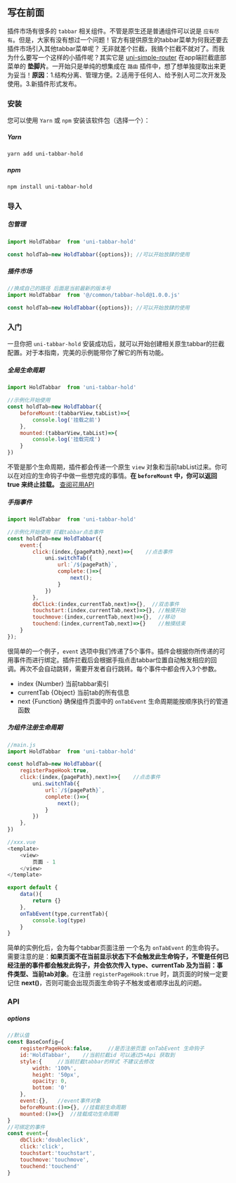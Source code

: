 
## 写在前面

插件市场有很多的 `tabbar` 相关组件。不管是原生还是普通组件可以说是 `应有尽有`。但是，大家有没有想过一个问题！官方有提供原生的tabbar菜单为何我还要去插件市场引入其他tabbar菜单呢？ 无非就差个拦截，我搞个拦截不就对了。而我为什么要写一个这样的小插件呢？其实它是 [uni-simple-router](https://github.com/SilurianYang/uni-simple-router) 在app端拦截底部菜单的 **垫脚片**。一开始只是单纯的想集成在 `路由` 插件中，想了想单独提取出来更为妥当！**原因**：1.结构分离、管理方便。2.适用于任何人、给予别人可二次开发及使用。3.新插件形式发布。

### 安装

您可以使用 `Yarn` 或 `npm` 安装该软件包（选择一个）：

##### Yarn

```sh
yarn add uni-tabbar-hold
```
##### npm

```sh
npm install uni-tabbar-hold
```

### 导入

##### 包管理
````js
import HoldTabbar  from 'uni-tabbar-hold'

const holdTab=new HoldTabbar({options}); //可以开始放肆的使用
````

##### 插件市场
```js
//换成自己的路径 后面是当前最新的版本号
import HoldTabbar  from '@/common/tabbar-hold@1.0.0.js' 

const holdTab=new HoldTabbar({options}); //可以开始放肆的使用
```
### 入门
一旦你把 `uni-tabbar-hold` 安装成功后，就可以开始创建相关原生tabbar的拦截配置。对于本指南，完美的示例能带你了解它的所有功能。

##### 全局生命周期
```js
import HoldTabbar  from 'uni-tabbar-hold'

//示例化开始使用 
const holdTab=new HoldTabbar({
    beforeMount:(tabbarView,tabList)=>{
        console.log('挂载之前')
    },
    mounted:(tabbarView,tabList)=>{
        console.log('挂载完成')
    }
})
```
不管是那个生命周期，插件都会传递一个原生 `view` 对象和当前tabList过来。你可以在对应的生命钩子中做一些想完成的事情。**在 `beforeMount` 中，你可以返回 true 来终止挂载。** [查阅可用API](http://www.html5plus.org/doc/zh_cn/nativeobj.html#plus.nativeObj.View)

##### 手指事件
```js
import HoldTabbar  from 'uni-tabbar-hold'

//示例化开始使用 拦截tabbar点击事件
const holdTab=new HoldTabbar({
    event:{
        click:(index,{pagePath},next)=>{    //点击事件
            uni.switchTab({
                url:`/${pagePath}`,
                complete:()=>{
                    next();
                }
            })
        },
        dbClick:(index,currentTab,next)=>{},  //双击事件
        touchstart:(index,currentTab,next)=>{}, //触摸开始
        touchmove:(index,currentTab,next)=>{},  //移动
        touchend:(index,currentTab,next)=>{}    //触摸结束
    }
});
```
很简单的一个例子，`event` 选项中我们传递了5个事件。插件会根据你所传递的可用事件而进行绑定。插件拦截后会根据手指点击tabbar位置自动触发相应的回调。再次不会自动跳转，需要开发者自行跳转。每个事件中都会传入3个参数。
* index {Number} 当前tabbar索引
* currentTab    {Object}    当前tab的所有信息
* next  {Function}  确保组件页面中的 `onTabEvent` 生命周期能按顺序执行的管道函数


##### 为组件注册生命周期
```js
//main.js
import HoldTabbar  from 'uni-tabbar-hold'

const holdTab=new HoldTabbar({
    registerPageHook:true,
    click:(index,{pagePath},next)=>{    //点击事件
        uni.switchTab({
            url:`/${pagePath}`,
            complete:()=>{
                next();
            }
        })
    },
})

//xxx.vue
<template>
    <view>
        页面 - 1
    </view>
</template>

export default {
    data(){
        return {}
    },
    onTabEvent(type,currentTab){
        console.log(type)
    }
}
```
简单的实例化后，会为每个tabbar页面注册 一个名为 `onTabEvent` 的生命钩子。需要注意的是：**如果页面不在当前显示状态下不会触发此生命钩子，不管是任何已经注册的事件都会触发此钩子，并会依次传入 type、currentTab 及为当前：事件类型、当前tab对象**。在注册 `registerPageHook:true` 时，跳页面的时候一定要记住 **next()**，否则可能会出现页面生命钩子不触发或者顺序出乱的问题。 



### <div id="API">API</div>

##### options

```js
//默认值
const BaseConfig={
	registerPageHook:false,     //是否注册页面 onTabEvent 生命钩子
	id:'HoldTabbar',    //当前拦截id 可以通过5+Api 获取到
	style:{     //当前拦截tabbar的样式 不建议去修改
		width: '100%',
		height: '50px',
		opacity: 0,
		bottom: '0'
	},
	event:{},   //event事件对象
	beforeMount:()=>{}, //挂载前生命周期
	mounted:()=>{}  //挂载成功生命周期
}
//可绑定的事件
const event={   
	dbClick:'doubleclick',
	click:'click',
	touchstart:'touchstart',
	touchmove:'touchmove',
	touchend:'touchend'
}
```
